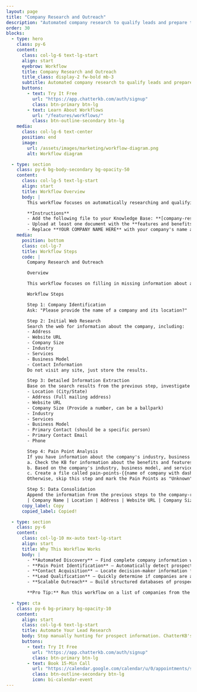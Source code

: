 ```yaml
---
layout: page
title: "Company Research and Outreach"
description: "Automated company research to qualify leads and prepare targeted outreach"
order: 30
blocks:
  - type: hero
    class: py-6
    content:
      class: col-lg-6 text-lg-start
      align: start
      eyebrow: Workflow
      title: Company Research and Outreach
      title_class: display-2 fw-bold mb-3
      subtitle: Automated company research to qualify leads and prepare targeted outreach.
      buttons:
        - text: Try It Free
          url: "https://app.chatterkb.com/auth/signup"
          class: btn-primary btn-lg
        - text: Learn About Workflows
          url: "/features/workflows/"
          class: btn-outline-secondary btn-lg
    media:
      class: col-lg-6 text-center
      position: end
      image:
        url: /assets/images/marketing/workflow-diagram.png
        alt: Workflow diagram

  - type: section
    class: py-6 bg-body-secondary bg-opacity-50
    content:
      class: col-lg-5 text-lg-start
      align: start
      title: Workflow Overview
      body: |
        This workflow focuses on automatically researching and qualifying companies as potential leads by gathering critical business information from the web. It systematically identifies company details, creates structured records, and analyzes potential pain points and expected outcomes based on industry and business model. The workflow helps sales teams quickly determine if a company is a viable prospect and prepare targeted outreach materials aligned with their specific needs.

        **Instructions**
        - Add the following file to your Knowledge Base: **[company-research-outreach.md](/assets/files/company-research-outreach.md)**
        - Upload at least one document with the **features and benefits** of your company's product or service to your Knowledge Base.
        - Replace **YOUR COMPANY NAME HERE** with your company's name as mentioned in your document(s).
    media:
      position: bottom
      class: col-lg-7
      title: Workflow Steps
      code: |
        Company Research and Outreach

        Overview

        This workflow focuses on filling in missing information about a company in order to determine if it should be considered a viable lead. By automatically gathering and organizing key business details, it helps qualify prospects and prepare customized outreach materials.

        Workflow Steps

        Step 1: Company Identification
        Ask: "Please provide the name of a company and its location?"

        Step 2: Initial Web Research
        Search the web for information about the company, including:
        - Address
        - Website URL
        - Company Size
        - Industry
        - Services
        - Business Model
        - Contact Information
        Do not visit any site, just store the results.

        Step 3: Detailed Information Extraction
        Base on the search results from the previous step, investigate each result and attempt to capture the following information from each webpage:
        - Location (City/State)
        - Address (Full mailing address)
        - Website URL
        - Company Size (Provide a number, can be a ballpark)
        - Industry
        - Services
        - Business Model
        - Primary Contact (should be a specific person)
        - Primary Contact Email
        - Phone

        Step 4: Pain Point Analysis
        If you have information about the company's industry, business model, or services:
        a. Check the KB for information about the benefits and features of our company (YOUR COMPANY NAME HERE)
        b. Based on the company's industry, business model, and services, give me a list of the pain points with desired outcomes in their voice, going deep and make them polarizing.
        c. Create a file called pain-points-{{name of company with dashes}}.md and save the Pain Points for the company.
        Otherwise, skip this step and mark the Pain Points as "Unknown".

        Step 5: Data Consolidation
        Append the information from the previous steps to the company-research-outreach.md file. Without adding the column headers, append the data to the markdown table in this order (Pain Points should contain the name of the file if Pain Points exist):
        | Company Name | Location | Address | Website URL | Company Size | Industry | Agency Type | Services | Business Model | Pain Points | Primary Contact Name | Primary Contact Email | Phone |
      copy_label: Copy
      copied_label: Copied!

  - type: section
    class: py-6
    content:
      class: col-lg-10 mx-auto text-lg-start
      align: start
      title: Why This Workflow Works
      body: |
        - **Automated Discovery** — Find complete company information without hours of manual research
        - **Pain Point Identification** — Automatically detect prospect challenges based on industry and model
        - **Contact Acquisition** — Locate decision-maker information for direct outreach
        - **Lead Qualification** — Quickly determine if companies are a good fit for your solutions
        - **Scalable Outreach** — Build structured databases of prospects with targeting information

        **Pro Tip:** Run this workflow on a list of companies from the same industry to quickly build a targeted outreach campaign with industry-specific pain points.

  - type: cta
    class: py-6 bg-primary bg-opacity-10
    content:
      align: start
      class: col-lg-6 text-lg-start
      title: Automate Your Lead Research
      body: Stop manually hunting for prospect information. ChatterKB's Company Research workflow helps you build qualified lead lists with targeted pain points in minutes, not hours.
      buttons:
        - text: Try It Free
          url: "https://app.chatterkb.com/auth/signup"
          class: btn-primary btn-lg
        - text: Book 15-Min Call
          url: "https://calendar.google.com/calendar/u/0/appointments/schedules/AcZssZ0oYQ10osj27ugUfwOrSoV893uJ-kWPhIKNBhII5bTlwc3j6HdkEunH29TciGeOttFjfxqEn92O"
          class: btn-outline-secondary btn-lg
          icon: bi-calendar-event
---
```

